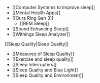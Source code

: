 - [[Computer Systems to Improve sleep]] 
- [[Mental Health Apps]]
- [[Oura Ring Gen 3]]
	- [[REM Sleep]]
- [[Sound Enhancing Sleep]]
- [[Withings Sleep Analyzer]]

[[Sleep Quality|Sleep Quality]]
- [[Measures of Sleep Quality]]
- [[Exercise and sleep quality]]
- [[Sleep Interrupters]]
- [[Sleep Quality and Blue Light]]
- [[Sleep Quality and Environment]]





